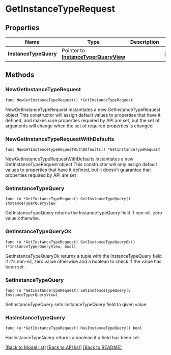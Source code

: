 # GetInstanceTypeRequest

## Properties

Name | Type | Description | Notes
------------ | ------------- | ------------- | -------------
**InstanceTypeQuery** | Pointer to [**InstanceTyperQueryView**](InstanceTyperQueryView.md) |  | [optional] 

## Methods

### NewGetInstanceTypeRequest

`func NewGetInstanceTypeRequest() *GetInstanceTypeRequest`

NewGetInstanceTypeRequest instantiates a new GetInstanceTypeRequest object
This constructor will assign default values to properties that have it defined,
and makes sure properties required by API are set, but the set of arguments
will change when the set of required properties is changed

### NewGetInstanceTypeRequestWithDefaults

`func NewGetInstanceTypeRequestWithDefaults() *GetInstanceTypeRequest`

NewGetInstanceTypeRequestWithDefaults instantiates a new GetInstanceTypeRequest object
This constructor will only assign default values to properties that have it defined,
but it doesn't guarantee that properties required by API are set

### GetInstanceTypeQuery

`func (o *GetInstanceTypeRequest) GetInstanceTypeQuery() InstanceTyperQueryView`

GetInstanceTypeQuery returns the InstanceTypeQuery field if non-nil, zero value otherwise.

### GetInstanceTypeQueryOk

`func (o *GetInstanceTypeRequest) GetInstanceTypeQueryOk() (*InstanceTyperQueryView, bool)`

GetInstanceTypeQueryOk returns a tuple with the InstanceTypeQuery field if it's non-nil, zero value otherwise
and a boolean to check if the value has been set.

### SetInstanceTypeQuery

`func (o *GetInstanceTypeRequest) SetInstanceTypeQuery(v InstanceTyperQueryView)`

SetInstanceTypeQuery sets InstanceTypeQuery field to given value.

### HasInstanceTypeQuery

`func (o *GetInstanceTypeRequest) HasInstanceTypeQuery() bool`

HasInstanceTypeQuery returns a boolean if a field has been set.


[[Back to Model list]](../README.md#documentation-for-models) [[Back to API list]](../README.md#documentation-for-api-endpoints) [[Back to README]](../README.md)



